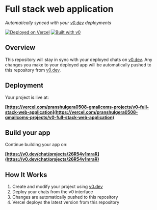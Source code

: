 # Full stack web application

*Automatically synced with your [v0.dev](https://v0.dev) deployments*

[![Deployed on Vercel](https://img.shields.io/badge/Deployed%20on-Vercel-black?style=for-the-badge&logo=vercel)](https://vercel.com/pranshulgera0508-gmailcoms-projects/v0-full-stack-web-application)
[![Built with v0](https://img.shields.io/badge/Built%20with-v0.dev-black?style=for-the-badge)](https://v0.dev/chat/projects/26R54v1mraR)

## Overview

This repository will stay in sync with your deployed chats on [v0.dev](https://v0.dev).
Any changes you make to your deployed app will be automatically pushed to this repository from [v0.dev](https://v0.dev).

## Deployment

Your project is live at:

**[https://vercel.com/pranshulgera0508-gmailcoms-projects/v0-full-stack-web-application](https://vercel.com/pranshulgera0508-gmailcoms-projects/v0-full-stack-web-application)**

## Build your app

Continue building your app on:

**[https://v0.dev/chat/projects/26R54v1mraR](https://v0.dev/chat/projects/26R54v1mraR)**

## How It Works

1. Create and modify your project using [v0.dev](https://v0.dev)
2. Deploy your chats from the v0 interface
3. Changes are automatically pushed to this repository
4. Vercel deploys the latest version from this repository